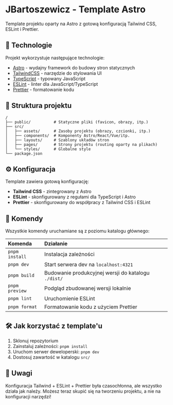 # JBartoszewicz - Template Astro

Template projektu oparty na Astro z gotową konfiguracją Tailwind CSS, ESLint i Prettier.

## 🚀 Technologie

Projekt wykorzystuje następujące technologie:

- [Astro](https://astro.build/) - wydajny framework do budowy stron statycznych
- [TailwindCSS](https://tailwindcss.com/) - narzędzie do stylowania UI
- [TypeScript](https://www.typescriptlang.org/) - typowany JavaScript
- [ESLint](https://eslint.org/) - linter dla JavaScript/TypeScript
- [Prettier](https://prettier.io/) - formatowanie kodu

## 📁 Struktura projektu

```text
/
├── public/          # Statyczne pliki (favicon, obrazy, itp.)
├── src/
│   ├── assets/      # Zasoby projektu (obrazy, czcionki, itp.)
│   ├── components/  # Komponenty Astro/React/Vue/itp.
│   ├── layouts/     # Szablony układów stron
│   ├── pages/       # Strony projektu (routing oparty na plikach)
│   └── styles/      # Globalne style
└── package.json
```

## ⚙️ Konfiguracja

Template zawiera gotową konfigurację:

- **Tailwind CSS** - zintegrowany z Astro
- **ESLint** - skonfigurowany z regułami dla TypeScript i Astro
- **Prettier** - skonfigurowany do współpracy z Tailwind CSS i ESLint

## 🧞 Komendy

Wszystkie komendy uruchamiane są z poziomu katalogu głównego:

| Komenda        | Działanie                                           |
| :------------- | :-------------------------------------------------- |
| `pnpm install` | Instalacja zależności                               |
| `pnpm dev`     | Start serwera dev na `localhost:4321`               |
| `pnpm build`   | Budowanie produkcyjnej wersji do katalogu `./dist/` |
| `pnpm preview` | Podgląd zbudowanej wersji lokalnie                  |
| `pnpm lint`    | Uruchomienie ESLint                                 |
| `pnpm format`  | Formatowanie kodu z użyciem Prettier                |

## 🛠️ Jak korzystać z template'u

1. Sklonuj repozytorium
2. Zainstaluj zależności: `pnpm install`
3. Uruchom serwer deweloperski: `pnpm dev`
4. Dostosuj zawartość w katalogu `src/`

## 📝 Uwagi

Konfiguracja Tailwind + ESLint + Prettier była czasochłonna, ale wszystko działa jak należy.
Możesz teraz skupić się na tworzeniu projektu, a nie na konfiguracji narzędzi!
